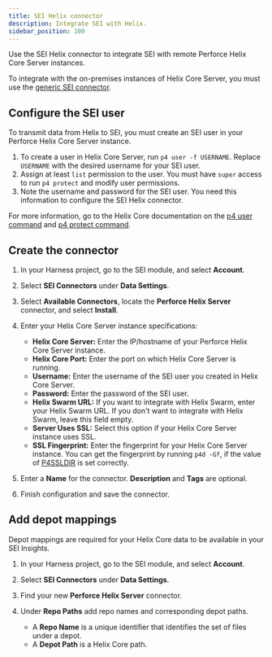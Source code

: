 ```yaml
---
title: SEI Helix connector
description: Integrate SEI with Helix.
sidebar_position: 100
---
```


Use the SEI Helix connector to integrate SEI with remote Perforce Helix Core Server instances.

To integrate with the on-premises instances of Helix Core Server, you must use the [generic SEI connector](./sei-connector-generic.md).

## Configure the SEI user

To transmit data from Helix to SEI, you must create an SEI user in your Perforce Helix Core Server instance.

1. To create a user in Helix Core Server, run `p4 user -f USERNAME`. Replace `USERNAME` with the desired username for your SEI user.
2. Assign at least `list` permission to the user. You must have `super` access to run `p4 protect` and modify user permissions.
3. Note the username and password for the SEI user. You need this information to configure the SEI Helix connector.

For more information, go to the Helix Core documentation on the [p4 user command](https://www.perforce.com/manuals/cmdref/Content/CmdRef/p4_user.html) and [p4 protect command](https://www.perforce.com/manuals/cmdref/Content/CmdRef/p4_protect.html#p4_protect).

## Create the connector

1. In your Harness project, go to the SEI module, and select **Account**.
2. Select **SEI Connectors** under **Data Settings**.
3. Select **Available Connectors**, locate the **Perforce Helix Server** connector, and select **Install**.
4. Enter your Helix Core Server instance specifications:

   * **Helix Core Server:** Enter the IP/hostname of your Perforce Helix Core Server instance.
   * **Helix Core Port:** Enter the port on which Helix Core Server is running.
   * **Username:** Enter the username of the SEI user you created in Helix Core Server.
   * **Password:** Enter the password of the SEI user.
   * **Helix Swarm URL:** If you want to integrate with Helix Swarm, enter your Helix Swarm URL. If you don't want to integrate with Helix Swarm, leave this field empty.
   * **Server Uses SSL:** Select this option if your Helix Core Server instance uses SSL.
   * **SSL Fingerprint:** Enter the fingerprint for your Helix Core Server instance. You can get the fingerprint by running `p4d -Gf`, if the value of [P4SSLDIR](https://www.perforce.com/manuals/cmdref/Content/CmdRef/P4SSLDIR.html) is set correctly.

5. Enter a **Name** for the connector. **Description** and **Tags** are optional.
6. Finish configuration and save the connector.

## Add depot mappings

Depot mappings are required for your Helix Core data to be available in your SEI Insights.

1. In your Harness project, go to the SEI module, and select **Account**.
2. Select **SEI Connectors** under **Data Settings**.
3. Find your new **Perforce Helix Server** connector.
1. Under **Repo Paths** add repo names and corresponding depot paths.

   * A **Repo Name** is a unique identifier that identifies the set of files under a depot.
   * A **Depot Path** is a Helix Core path.
